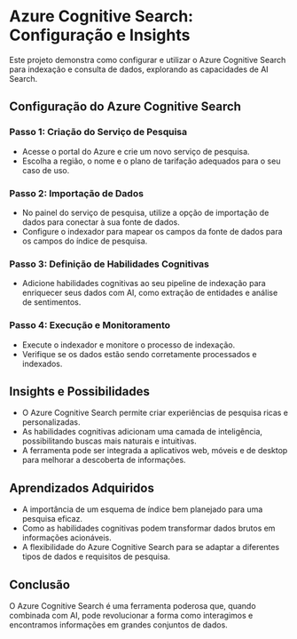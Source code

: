 # Azure Cognitive Search: Configuração e Insights

Este projeto demonstra como configurar e utilizar o Azure Cognitive Search para indexação e consulta de dados, explorando as capacidades de AI Search.

## Configuração do Azure Cognitive Search

### Passo 1: Criação do Serviço de Pesquisa
- Acesse o portal do Azure e crie um novo serviço de pesquisa.
- Escolha a região, o nome e o plano de tarifação adequados para o seu caso de uso.

### Passo 2: Importação de Dados
- No painel do serviço de pesquisa, utilize a opção de importação de dados para conectar à sua fonte de dados.
- Configure o indexador para mapear os campos da fonte de dados para os campos do índice de pesquisa.

### Passo 3: Definição de Habilidades Cognitivas
- Adicione habilidades cognitivas ao seu pipeline de indexação para enriquecer seus dados com AI, como extração de entidades e análise de sentimentos.

### Passo 4: Execução e Monitoramento
- Execute o indexador e monitore o processo de indexação.
- Verifique se os dados estão sendo corretamente processados e indexados.

## Insights e Possibilidades

- O Azure Cognitive Search permite criar experiências de pesquisa ricas e personalizadas.
- As habilidades cognitivas adicionam uma camada de inteligência, possibilitando buscas mais naturais e intuitivas.
- A ferramenta pode ser integrada a aplicativos web, móveis e de desktop para melhorar a descoberta de informações.

## Aprendizados Adquiridos

- A importância de um esquema de índice bem planejado para uma pesquisa eficaz.
- Como as habilidades cognitivas podem transformar dados brutos em informações acionáveis.
- A flexibilidade do Azure Cognitive Search para se adaptar a diferentes tipos de dados e requisitos de pesquisa.

## Conclusão

O Azure Cognitive Search é uma ferramenta poderosa que, quando combinada com AI, pode revolucionar a forma como interagimos e encontramos informações em grandes conjuntos de dados.
